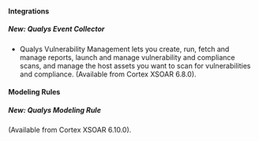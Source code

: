 
#### Integrations

##### New: Qualys Event Collector

- Qualys Vulnerability Management lets you create, run, fetch and manage reports, launch and manage vulnerability and compliance scans, and manage the host assets you want to scan for vulnerabilities and compliance. (Available from Cortex XSOAR 6.8.0).

#### Modeling Rules

##### New: Qualys Modeling Rule

 (Available from Cortex XSOAR 6.10.0).
